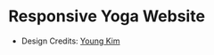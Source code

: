 # Responsive Yoga Website

-   Design Credits: [Young Kim](https://www.figma.com/community/file/1229610063156797225)
